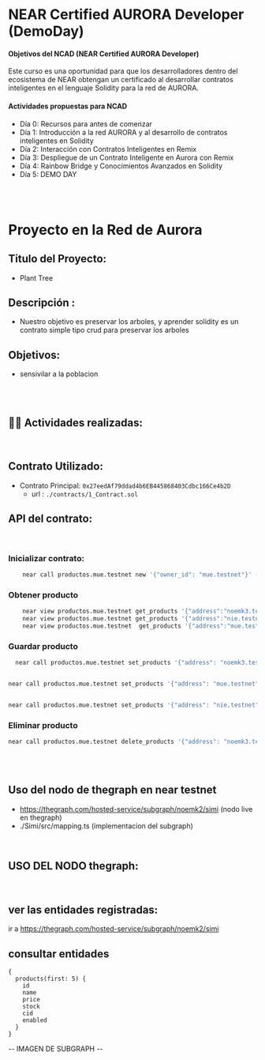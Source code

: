 # NEAR Certified AURORA Developer (DemoDay)


#### Objetivos del NCAD (NEAR Certified AURORA Developer)
 Este curso es una oportunidad para que los desarrolladores dentro del ecosistema de NEAR obtengan un certificado al desarrollar contratos inteligentes en el lenguaje Solidity para la red de AURORA.

#### Actividades propuestas para NCAD
- Día 0: Recursos para antes de comenzar
- Día 1: Introducción a la red AURORA y al desarrollo de contratos inteligentes en  Solidity
- Día 2: Interacción con Contratos Inteligentes en Remix 
- Día 3: Despliegue de un Contrato Inteligente en Aurora con Remix 
- Día 4: Rainbow Bridge y Conocimientos Avanzados en Solidity
- Día 5: DEMO DAY

</br>
</br>

# Proyecto en la Red de Aurora


## Titulo del Proyecto:
- Plant Tree


## Descripción :
- Nuestro objetivo es preservar los arboles, y aprender solidity es un contrato simple tipo crud para preservar los arboles

## Objetivos:
- sensivilar a la poblacion 

</br>
</br>

## 👨‍💻  Actividades realizadas:

</br>

## Contrato Utilizado: 
- Contrato Principal: `0x27eedAf79ddad4b6EB445868403Cdbc166Ce4b2D` 
    - url : `./contracts/1_Contract.sol`

## API del contrato:

</br>

### Inicializar contrato:

```sh
    near call productos.mue.testnet new '{"owner_id": "mue.testnet"}' --accountId $YOUR_ACCOUNT.testnet
```

### Obtener producto
```sh
    near view productos.mue.testnet get_products '{"address":"noemk3.testnet"}'
    near view productos.mue.testnet get_products '{"address":"nie.testnet"}'
    near view productos.mue.testnet  get_products '{"address":"mue.testnet"}'
```

### Guardar producto

```sh
  near call productos.mue.testnet set_products '{"address": "noemk3.testnet", "name": "phone 5", "price": 520, "stock": 50,"cid": "QmUWe3CW6NoFimZ34xWCKdzrveCD5zqExTAUeFzJ6nbDYp" }' --accountId mue.testnet


near call productos.mue.testnet set_products '{"address": "mue.testnet", "name": "phone 1", "price": 10, "stock": 10,"cid": "Qmb7VQPf7KFnXSQed5LWWQoCzmqvsQQoaEjd98wGweppvE" }' --accountId mue.testnet


near call productos.mue.testnet set_products '{"address": "nie.testnet", "name": "phone 4", "price": 40, "stock": 40,"cid": "Qmb7VQPf7KFnXSQed5LWWQoCzmqvsQQoaEjd98wGweppvE" }' --accountId mue.testnet

```

### Eliminar producto

```sh
near call productos.mue.testnet delete_products '{"address": "noemk3.testnet"}' --accountId mue.testnet
```


</br>
</br>


## Uso del nodo de thegraph en near testnet
- https://thegraph.com/hosted-service/subgraph/noemk2/simi (nodo live en thegraph)
- ./Simi/src/mapping.ts (implementacion del subgraph) 

</br>

## USO DEL NODO thegraph:

</br>

## ver las entidades registradas:
ir a https://thegraph.com/hosted-service/subgraph/noemk2/simi

## consultar entidades

```
{
  products(first: 5) {
    id
    name
    price
    stock
    cid
    enabled
  }
}

```
-- IMAGEN DE SUBGRAPH --